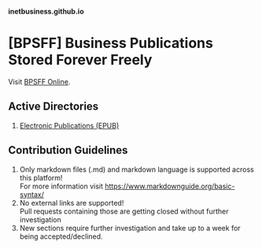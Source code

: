 **inetbusiness.github.io**  
# [BPSFF] Business Publications Stored Forever Freely  
Visit [BPSFF Online](https://inetbusiness.github.io).

## Active Directories
1. [Electronic Publications (EPUB)](./epub/)

## Contribution Guidelines
1. Only markdown files (.md) and markdown language is supported across this platform!  
    For more information visit <https://www.markdownguide.org/basic-syntax/>
2. No external links are supported!  
    Pull requests containing those are getting closed without further investigation
3. New sections require further investigation and take up to a week for being accepted/declined.
